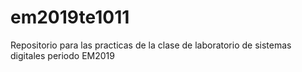 # em2019te1011
Repositorio para las practicas de la clase de laboratorio de sistemas digitales periodo EM2019
